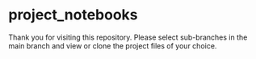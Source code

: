# project_notebooks

Thank you for visiting this repository.
Please select sub-branches in the main branch and view or clone the project files of your choice. 

